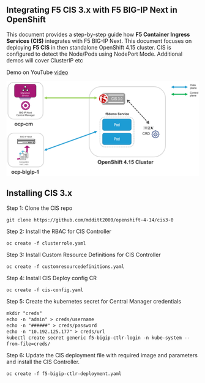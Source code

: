 ## Integrating F5 CIS 3.x with F5 BIG-IP Next in OpenShift

This document provides a step-by-step guide how **F5 Container Ingress Services (CIS)** integrates with F5 BIG-IP Next. This document focuses on deploying **F5 CIS** in then standalone OpenShift 4.15 cluster. CIS is configured to detect the Node/Pods using NodePort Mode. Additional demos will cover ClusterIP etc

Demo on YouTube [video]()

![diagram](https://github.com/mdditt2000/openshift-4-14/blob/main/cis3-0/diagram/2024-05-01_12-30-09.png)

Installing CIS 3.x
------------------

Step 1: Clone the CIS repo

```shell
git clone https://github.com/mdditt2000/openshift-4-14/cis3-0
```
Step 2: Install the RBAC for CIS Controller

```shell
oc create -f clusterrole.yaml
```

Step 3: Install Custom Resource Definitions for CIS Controller

```shell
oc create -f customresourcedefinitions.yaml
```

Step 4: Install CIS Deploy config CR

```shell
oc create -f cis-config.yaml
```

Step 5: Create the kubernetes secret for Central Manager credentials

```shell
mkdir "creds"
echo -n "admin" > creds/username
echo -n "######" > creds/password
echo -n "10.192.125.177" > creds/url
kubectl create secret generic f5-bigip-ctlr-login -n kube-system --from-file=creds/ 
```

Step 6: Update the CIS deployment file with required image and parameters and install the CIS Controller.

```shell
oc create -f f5-bigip-ctlr-deployment.yaml
```